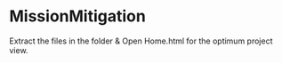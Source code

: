 # MissionMitigation

Extract the files in the folder & 
Open Home.html for the optimum project view. 
